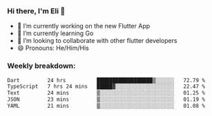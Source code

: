 ### Hi there, I'm Eli 👋
- 🔭 I’m currently working on the new Flutter App
- 🌱 I’m currently learning Go
- 🦄 I’m looking to collaborate with other flutter developers
- 😄 Pronouns: He/Him/His

### Weekly breakdown:
<!--START_SECTION:waka-->

```txt
Dart         24 hrs          ██████████████████▒░░░░░░   72.79 %
TypeScript   7 hrs 24 mins   █████▓░░░░░░░░░░░░░░░░░░░   22.47 %
Text         24 mins         ▒░░░░░░░░░░░░░░░░░░░░░░░░   01.25 %
JSON         23 mins         ▒░░░░░░░░░░░░░░░░░░░░░░░░   01.19 %
YAML         21 mins         ▒░░░░░░░░░░░░░░░░░░░░░░░░   01.08 %
```

<!--END_SECTION:waka-->

